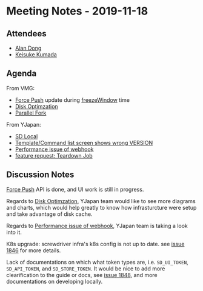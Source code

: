 # Meeting Notes - 2019-11-18

## Attendees

- [Alan Dong](https://github.com/adong)
- [Keisuke Kumada](https://github.com/kumada626)

## Agenda

From VMG:

- [Force Push](https://github.com/screwdriver-cd/screwdriver/issues/1675) update during [freezeWindow](https://docs.screwdriver.cd/user-guide/configuration/workflow.html) time
- [Disk Optimzation](https://github.com/screwdriver-cd/screwdriver/issues/1830)
- [Parallel Fork](https://github.com/screwdriver-cd/screwdriver/issues/1710)

From YJapan:

- [SD Local](https://github.com/screwdriver-cd/screwdriver/issues/1314)
- [Template/Command list screen shows wrong VERSION](https://github.com/screwdriver-cd/screwdriver/issues/1723)
- [Performance issue of webhook](https://github.com/screwdriver-cd/screwdriver/issues/1468)
- [feature request: Teardown Job](https://github.com/screwdriver-cd/screwdriver/issues/1834)

## Discussion Notes

[Force Push](https://github.com/screwdriver-cd/data-schema/pull/360) API is done, and UI work is still in progress.

Regards to [Disk Optimzation](https://github.com/screwdriver-cd/screwdriver/issues/1830), YJapan team would like to see more diagrams and charts, which would help greatly to know how infrasturcture were setup and take advantage of disk cache.

Regards to [Performance issue of webhook](https://github.com/screwdriver-cd/screwdriver/issues/1468), YJapan team is taking a look into it.

K8s upgrade: screwdriver infra's k8s config is not up to date. see [issue 1846](https://github.com/screwdriver-cd/screwdriver/issues/1846) for more details.


Lack of documentations on which what token types are, i.e. `SD_UI_TOKEN`, `SD_API_TOKEN`, and `SD_STORE_TOKEN`. It would be nice to add more clearification to the guide or docs, see [issue 1848](https://github.com/screwdriver-cd/screwdriver/issues/1848), and more documentations on developing locally. 

